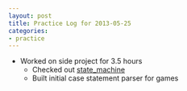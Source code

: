 ```yaml
---
layout: post
title: Practice Log for 2013-05-25
categories:
- practice
---
```


* Worked on side project for 3.5 hours
	* Checked out [state_machine](https://github.com/pluginaweek/state_machine)
	* Built initial case statement parser for games
